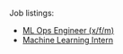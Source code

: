 Job listings:
- [ML Ops Engineer (x/f/m)](https://dynamitejobs.com/company/meshcapade/remote-job/ml-ops-engineer-x-f-m)
- [Machine Learning Intern](https://dynamitejobs.com/remote-jobs?text=machine+learning)
